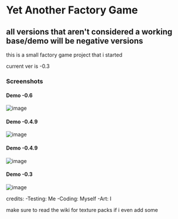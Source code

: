 # Yet Another Factory Game

## **all versions that aren't considered a working base/demo will be negative versions**


this is a small factory game project that i started

current ver is -0.3

### Screenshots

#### Demo -0.6
![image](https://user-images.githubusercontent.com/57607350/155862943-a2e1f0a8-77f6-45fa-bd65-4ad0c144048f.png)
#### Demo -0.4.9
![image](https://user-images.githubusercontent.com/57607350/156663799-f3907d6e-bbdd-4cf3-a8a9-a425e4f9ad30.png)
#### Demo -0.4.9
![image](https://user-images.githubusercontent.com/57607350/156670509-1646661c-7dc2-4455-8e6b-899ff514abab.png)
#### Demo -0.3
![image](https://user-images.githubusercontent.com/57607350/156867321-ea6c7887-e255-4b26-8870-d386f373740b.png)



credits:
-Testing: Me
-Coding: Myself
-Art: I

make sure to read the wiki for texture packs
if i even add some
